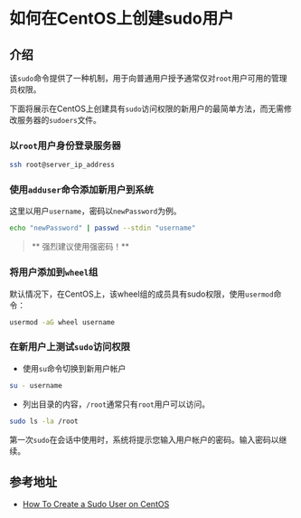 # 如何在CentOS上创建sudo用户

## 介绍

该`sudo`命令提供了一种机制，用于向普通用户授予通常仅对`root`用户可用的管理员权限。

下面将展示在CentOS上创建具有`sudo`访问权限的新用户的最简单方法，而无需修改服务器的`sudoers`文件。

### 以`root`用户身份登录服务器

```bash
ssh root@server_ip_address
```

### 使用`adduser`命令添加新用户到系统

这里以用户`username`，密码以`newPassword`为例。

```bash
echo "newPassword" | passwd --stdin "username"
```

> ** 强烈建议使用强密码！**

### 将用户添加到`wheel`组

默认情况下，在CentOS上，该wheel组的成员具有sudo权限，使用`usermod`命令：

```bash
usermod -aG wheel username
```

### 在新用户上测试`sudo`访问权限

* 使用`su`命令切换到新用户帐户

```bash
su - username
```

* 列出目录的内容，`/root`通常只有`root`用户可以访问。

```bash
sudo ls -la /root
```

第一次`sudo`在会话中使用时，系统将提示您输入用户帐户的密码。输入密码以继续。

## 参考地址

* [How To Create a Sudo User on CentOS ](https://www.digitalocean.com/community/tutorials/how-to-create-a-sudo-user-on-centos-quickstart)
